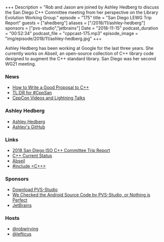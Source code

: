+++
Description = "Rob and Jason are joined by Ashley Hedberg to discuss the San Diego C++ Committee meeting from her perspective on the Library Evolution Working Group."
episode = "175"
title = "San Diego LEWG Trip Report"
guests = ["ahedberg"]
aliases = ["/2018/11/ashley-hedberg"]
sponsors = ["pvs-studio","jetbrains"]
Date = "2018-11-15"
podcast_duration = "00:52:34"
podcast_file = "cppcast-175.mp3"
episode_image = "img/episode/2018/11/ashley-hedberg.jpg"
+++

Ashley Hedberg has been working at Google for the last three years. She currently works on Abseil, an open-source collection of C++ library code designed to augment the C++ standard library. San Diego was her second WG21 meeting.

### News ###

 - [How to Write a Good Proposal to C++](https://thephd.github.io/writing-good-proposals)
 - [TL:DR for #CppSan](https://hackmd.io/s/H19sHNB67#)
 - [CppCon Videos and Lightning Talks](https://www.youtube.com/user/CppCon/playlists)

### Ashley Hedberg ###

 - [Ashley Hedberg](https://www.linkedin.com/in/aehedberg/)
 - [Ashley's GitHub](https://github.com/ahedberg)

### Links ###

 - [2018 San Diego ISO C++ Committee Trip Report](https://old.reddit.com/r/cpp/comments/9vwvbz/2018_san_diego_iso_c_committee_trip_report_ranges/)
 - [C++ Current Status](https://isocpp.org/std/status)
 - [Abseil](https://abseil.io/)
 - [#include <C++>](https://www.includecpp.org/)

### Sponsors ###

- [Download PVS-Studio](https://www.viva64.com/en/pvs-studio-download/)
- [We Checked the Android Source Code by PVS-Studio, or Nothing is Perfect](https://www.viva64.com/en/b/0579/)
- [JetBrains](https://www.jetbrains.com/cpp/?utm_source=cppcast&utm_medium=podcast&utm_content=cppcast-podcast&utm_campaign=cpp)

### Hosts ###

- [@robwirving](https://twitter.com/robwirving)
- [@lefticus](https://twitter.com/lefticus)

